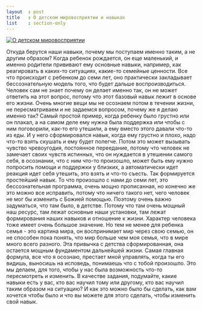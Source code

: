 ```yaml
---
layout  : post
title   : О детском мировосприятии и навыках
list    : section-only
---
```

[![О детском мировосприятии](https://img.youtube.com/vi/2M-LzXlq15M/mqdefault.jpg)](https://www.youtube.com/watch?v=2M-LzXlq15M)

Откуда берутся наши навыки, почему мы поступаем именно таким, а не другим образом? Когда ребенок рождается, он еще маленький, и именно родители прививают ему основные навыки, например, как реагировать в каких-то ситуациях, какие-то семейные ценности. Все что происходит с ребенком до семи лет, оно практически закладывает бессознательную модель того, что будет дальше воспроизводиться. Человек сам не знает почему он делает именно так, он не может ответить на этот вопрос, потому что этот базовый навык лежит в основе его жизни. Очень многие вещи мы не осознаем потом в течении жизни, не пересматриваем и не задаемся вопросом, почему же я делаю именно так? Самый простой пример, когда ребенку было грустно или он плакал, а на самом деле ему нужна была поддержка или чтобы с ним поговорили, как-то его утешили, а ему вместо этого давали что-то из еды. И у него сформировался навык, когда ему грустно и плохо, надо что-то взять скушать и ему будет полегче. Потом это может вызывать чувство чревоугодия, постоянное переедание, потому что человек не замечает своих чувств истинных, что он нуждается в утешении самого себя, в осознании, что с ним что-то произошло, может быть ему нужно попросить помощи и поддержки у близких, а автоматически идет реакция идет себя утешить, это взять и что-то съесть. Так формируется простейший навык. То что произошло с нами до семи лет, это бессознательная программа, очень мощно прописанная, но конечно же это можно все исправить, потому что ничего такого нет, чего человек не мог бы изменить с Божией помощью. Поэтому очень важно задуматься, что там было, в детстве. Потому что там очень мощный наш ресурс, там лежат основные наши установки, там лежат формирования наших навыков и отношение к жизни. Характер человека тоже имеет очень большое значение. Но тем не менее для ребенка семья - это картина мира, он воспринимает мир через свою семью, он не способен пока понять, что мир больше чем моя семья, что в мире много всего разного. Эта привычка с детства сформированная, она остается мощным фундаментом дальнейшей жизни. Самая главная формула, все что я осознаю, престает мной управлять, когда ты его видишь, выносишь на исповедь, понимаешь что с тобой произошло. Это мы делаем, для того, чтобы у нас была возможность что-то пересмотреть и изменить. В качестве задания, подумайте, какие навыки есть у вас, кто вас научил тому или другому, кто вас научил таким образом на ситуацию? И как это можно было бы сделать, как вам хочется чтобы было и что вы можете для этого сделать, чтобы изменить свой навык.
